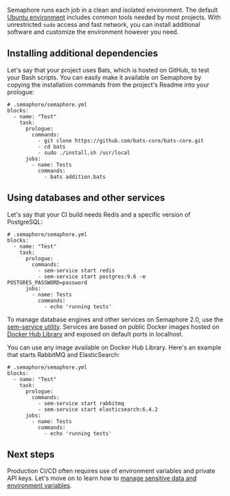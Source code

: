 Semaphore runs each job in a clean and isolated environment.
The default [Ubuntu environment][ubuntu] includes common tools needed by most
projects. With unrestricted `sudo` access and fast network, you can
install additional software and customize the environment however you need.

## Installing additional dependencies

Let's say that your project uses Bats, which is hosted on GitHub, to test
your Bash scripts. You can easily make it available on Semaphore by copying
the installation commands from the project's Readme into your prologue:

<pre><code class="language-yaml"># .semaphore/semaphore.yml
blocks:
  - name: "Test"
    task:
      prologue:
        commands:
          - git clone https://github.com/bats-core/bats-core.git
          - cd bats
          - sudo ./install.sh /usr/local
      jobs:
        - name: Tests
          commands:
            - bats addition.bats
</code></pre>

## Using databases and other services

Let's say that your CI build needs Redis and a specific version of PostgreSQL:

<pre><code class="language-yaml"># .semaphore/semaphore.yml
blocks:
  - name: "Test"
    task:
      prologue:
        commands:
          - sem-service start redis
          - sem-service start postgres:9.6 -e POSTGRES_PASSWORD=password
      jobs:
        - name: Tests
          commands:
            - echo 'running tests'
</code></pre>

To manage database engines and other services on Semaphore 2.0,
use the [sem-service utility][sem-service]. Services are based on public Docker
images hosted on [Docker Hub Library](dockerhub-lib) and exposed on
default ports in localhost.

You can use any image available on Docker Hub Library.
Here's an example that starts RabbitMQ and ElasticSearch:

<pre><code class="language-yaml"># .semaphore/semaphore.yml
blocks:
  - name: "Test"
    task:
      prologue:
        commands:
          - sem-service start rabbitmq
          - sem-service start elasticsearch:6.4.2
      jobs:
        - name: Tests
          commands:
            - echo 'running tests'
</code></pre>

## Next steps

Production CI/CD often requires use of environment variables and private API
keys. Let's move on to learn how to
[manage sensitive data and environment  variables][next].

[ubuntu]: https://docs.semaphoreci.com/article/32-ubuntu-1804-image
[sem-service]: https://docs.semaphoreci.com/article/54-toolbox-reference#sem-service
[dockerhub-lib]: https://hub.docker.com/u/library/
[next]: https://docs.semaphoreci.com/article/66-environment-variables-and-secrets
